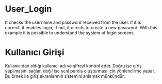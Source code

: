 # User_Login
It checks the username and password received from the user. If it is correct, it enables login, if not, it directs to create a new password. With this example it is possible to understand the system of login screens.

# Kullanıcı Girişi
Kullanıcıdan aldığı kullanıcı adı ve şifreyi kontrol eder. Doğru ise giriş yapılmasını sağlar, değil ise yeni parola oluşturması için yönlendirme yapar. Bu örnek ile giriş ekranlarının sistemini anlamak münkündür.
